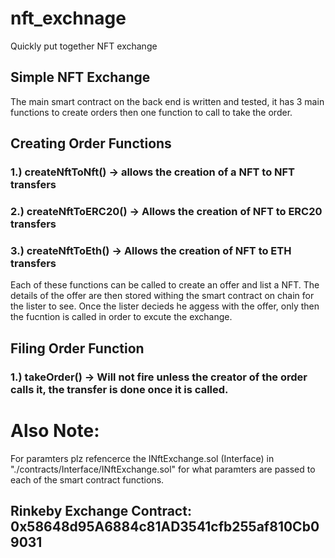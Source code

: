 # nft_exchnage
Quickly put together NFT exchange

## Simple NFT Exchange

The main smart contract on the back end is written and tested, it has 3 main functions to create orders then one function to call to take the order.

## Creating Order Functions

### 1.) createNftToNft() -> allows the creation of a NFT to NFT transfers

### 2.) createNftToERC20() -> Allows the creation of NFT to ERC20 transfers

### 3.) createNftToEth() -> Allows the creation of NFT to ETH transfers

Each of these functions can be called to create an offer and list a NFT. The details of the offer are then stored withing the smart contract on chain
for the lister to see. Once the lister decieds he aggess with the offer, only then the fucntion is called in order to excute the exchange.

## Filing Order Function

### 1.) takeOrder() -> Will not fire unless the creator of the order calls it, the transfer is done once it is called.

# Also Note:

For paramters plz refencerce the INftExchange.sol (Interface) in "./contracts/Interface/INftExchange.sol" for what paramters are passed to each 
of the smart contract functions.

## Rinkeby Exchange Contract: 0x58648d95A6884c81AD3541cfb255af810Cb09031
